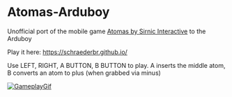 # Atomas-Arduboy
Unofficial port of the mobile game [Atomas by Sirnic Interactive](http://sirnic.com/atomas/) to the Arduboy

Play it here: https://schraederbr.github.io/

Use LEFT, RIGHT, A BUTTON, B BUTTON to play. A inserts the middle atom, B converts an atom to plus (when grabbed via minus)

[![GameplayGif](https://github.com/schraederbr/Atomas-Arduboy/assets/53031474/52759278-23e0-4d1b-bbb2-53648c13dcc8)](https://schraederbr.github.io/)
